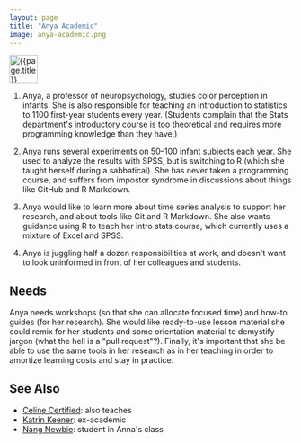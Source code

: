 ```yaml
---
layout: page
title: "Anya Academic"
image: anya-academic.png
---
```


<p>
  <img class="title" src="../img/{{page.image}}" alt="{{page.title}}" width="50" />
</p>

1. Anya, a professor of neuropsychology, studies color perception in
   infants. She is also responsible for teaching an introduction to statistics
   to 1100 first-year students every year. (Students complain that the Stats
   department's introductory course is too theoretical and requires more
   programming knowledge than they have.)

2. Anya runs several experiments on 50–100 infant subjects each year. She used
   to analyze the results with SPSS, but is switching to R (which she taught
   herself during a sabbatical). She has never taken a programming course, and
   suffers from impostor syndrome in discussions about things like GitHub and R
   Markdown.

3. Anya would like to learn more about time series analysis to support her
   research, and about tools like Git and R Markdown. She also wants guidance
   using R to teach her intro stats course, which currently uses a mixture of
   Excel and SPSS.

4. Anya is juggling half a dozen responsibilities at work, and doesn't want to
   look uninformed in front of her colleagues and students.

## Needs

Anya needs workshops (so that she can allocate focused time) and how-to guides
(for her research). She would like ready-to-use lesson material she could remix
for her students and some orientation material to demystify jargon (what the
hell is a "pull request"?). Finally, it's important that she be able to use the
same tools in her research as in her teaching in order to amortize learning
costs and stay in practice.

## See Also

-   [Celine Certified](../celine-certified/): also teaches
-   [Katrin Keener](../katrin-keener/): ex-academic
-   [Nang Newbie](../nang-newbie/): student in Anna's class
